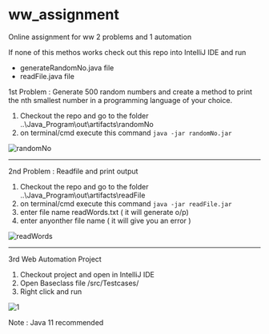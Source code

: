 # ww_assignment
Online assignment for ww 2 problems and 1 automation 

If none of this methos works check out this repo into IntelliJ IDE and run
- generateRandomNo.java file 
- readFile.java file 

1st Problem : Generate 500 random numbers and create a method to print the nth smallest number in a programming language of your choice.

1. Checkout the repo and go to the folder  ..\Java_Program\out\artifacts\randomNo
2. on terminal/cmd execute this command `java -jar randomNo.jar`

![randomNo](https://user-images.githubusercontent.com/8369597/109361311-9569a900-783d-11eb-93e2-141d7db38ee1.PNG)

--------------------------------------------------------------

2nd Problem : Readfile and print output

1. Checkout the repo and go to the folder  ..\Java_Program\out\artifacts\readFile
2. on terminal/cmd execute this command `java -jar readFile.jar` 
3. enter file name readWords.txt ( it will generate o/p)
4. enter anyonther file name ( it will give you an error ) 

![readWords](https://user-images.githubusercontent.com/8369597/109361314-969ad600-783d-11eb-87dc-1e178bae4a63.PNG)

--------------------------------------------------------------

3rd Web Automation Project

1. Checkout project and open in IntelliJ IDE
2. Open Baseclass file /src/Testcases/
3. Right click and run

![1](https://user-images.githubusercontent.com/8369597/109750582-8cf0d580-7b91-11eb-8990-088e4f93e51a.PNG)


Note : Java 11 recommended 
